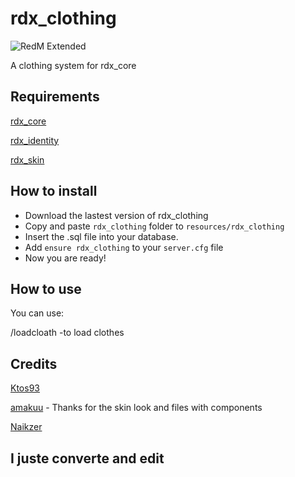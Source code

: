 # rdx_clothing
![RedM Extended](https://cdn.discordapp.com/attachments/842208552927100938/886037073256128542/roupas.png)

A clothing system for rdx_core

## Requirements

[rdx_core](https://github.com/Redm-Extended-PT/rdx_core)

[rdx_identity](https://github.com/Redm-Extended-PT/rdx_identity)

[rdx_skin](https://github.com/Redm-Extended-PT/rdx_skin)

## How to install
* Download the lastest version of rdx_clothing
* Copy and paste ```rdx_clothing``` folder to ```resources/rdx_clothing```
* Insert the .sql file into your database.
* Add ```ensure rdx_clothing``` to your ```server.cfg``` file
* Now you are ready!

## How to use
You can use:

/loadcloath -to load clothes

## Credits
[Ktos93](http://github.com/Ktos93)

[amakuu](http://github.com/amakuu) - Thanks for the skin look and files with components

[Naikzer](https://github.com/Naikzer) 

## I juste converte and edit 
